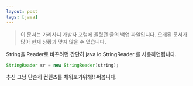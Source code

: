 ```yaml
---
layout: post
tags: [java]
---
```


> 이 문서는 가리사니 개발자 포럼에 올렸던 글의 백업 파일입니다.
오래된 문서가 많아 현재 상황과 맞지 않을 수 있습니다.


String을 Reader로 바꾸려면 간단히 java.io.StringReader 를 사용하면됩니다.
``` java
StringReader sr = new StringReader(string);
```

추신
그냥 단순히 컨텐츠를 채워보기위해!! 써봅니다.